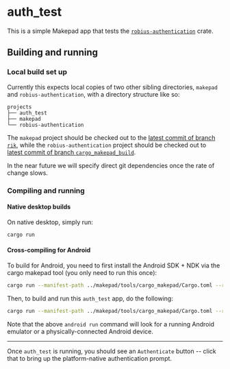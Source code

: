 # auth_test

This is a simple Makepad app that tests the [`robius-authentication`](https://github.com/project-robius/robius-authentication) crate.

## Building and running

### Local build set up
Currently this expects local copies of two other sibling directories, `makepad` and `robius-authentication`, with a directory structure like so:
```
projects
├── auth_test
├── makepad
└── robius-authentication
```

The `makepad` project should be checked out to the [latest commit of branch `rik`](https://github.com/makepad/makepad/tree/rik),
while the `robius-authentication` project should be checked out to [latest commit of branch `cargo_makepad_build`](https://github.com/project-robius/robius-authentication/tree/cargo_makepad_build).

In the near future we will specify direct git dependencies once the rate of change slows.

### Compiling and running

#### Native desktop builds
On native desktop, simply run:
```sh
cargo run
```

#### Cross-compiling for Android
To build for Android, you need to first install the Android SDK + NDK via the cargo makepad tool (you only need to run this once):
```sh
cargo run --manifest-path ../makepad/tools/cargo_makepad/Cargo.toml --release -- android install-toolchain --full-ndk
```

Then, to build and run this `auth_test` app, do the following:
```sh
cargo run --manifest-path ../makepad/tools/cargo_makepad/Cargo.toml --release -- android run -p auth_test --release
```

Note that the above `android run` command will look for a running Android emulator or a physically-connected Android device.


-----------------

Once `auth_test` is running, you should see an `Authenticate` button -- click that to bring up the platform-native authentication prompt.
